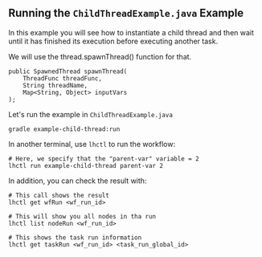 ## Running the `ChildThreadExample.java` Example

In this example you will see how to instantiate a child thread
and then wait until it has finished its execution before
executing another task.

We will use the thread.spawnThread() function for that.

```
public SpawnedThread spawnThread(
    ThreadFunc threadFunc,
    String threadName,
    Map<String, Object> inputVars
);
```

Let's run the example in `ChildThreadExample.java`

```
gradle example-child-thread:run
```

In another terminal, use `lhctl` to run the workflow:

```
# Here, we specify that the "parent-var" variable = 2
lhctl run example-child-thread parent-var 2
```

In addition, you can check the result with:

```
# This call shows the result
lhctl get wfRun <wf_run_id>

# This will show you all nodes in tha run
lhctl list nodeRun <wf_run_id>

# This shows the task run information
lhctl get taskRun <wf_run_id> <task_run_global_id>
```
